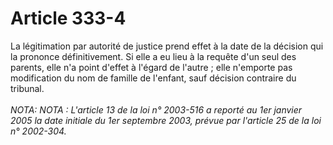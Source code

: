 # Article 333-4

La légitimation par autorité de justice prend effet à la date de la décision qui la prononce définitivement.   Si elle a eu lieu à la requête d'un seul des parents, elle n'a point d'effet à l'égard de l'autre ; elle n'emporte pas modification du nom de famille de l'enfant, sauf décision contraire du tribunal.<br/><br/><i>NOTA:   NOTA : L'article 13 de la loi n° 2003-516 a reporté au 1er janvier 2005 la date initiale du 1er septembre 2003, prévue par l'article 25 de la loi n° 2002-304.</i>